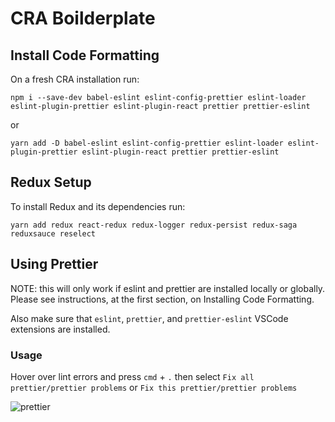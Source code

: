 # CRA Boilderplate

## Install Code Formatting

On a fresh CRA installation run:

```
npm i --save-dev babel-eslint eslint-config-prettier eslint-loader eslint-plugin-prettier eslint-plugin-react prettier prettier-eslint
```

or

```
yarn add -D babel-eslint eslint-config-prettier eslint-loader eslint-plugin-prettier eslint-plugin-react prettier prettier-eslint
```

## Redux Setup

To install Redux and its dependencies run:

```
yarn add redux react-redux redux-logger redux-persist redux-saga reduxsauce reselect
```

## Using Prettier

NOTE: this will only work if eslint and prettier are installed locally or globally. Please see instructions, at the first section, on Installing Code Formatting.

Also make sure that `eslint`, `prettier`, and `prettier-eslint` VSCode extensions are installed.

### Usage

Hover over lint errors and press `cmd` + `.` then select `Fix all prettier/prettier problems` or `Fix this prettier/prettier problems`

![prettier](https://github.com/redefinered/cra-boilerplate/blob/master/prettier.gif?raw=true "Prettier")
